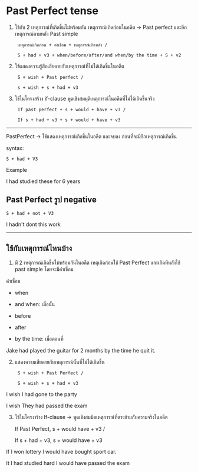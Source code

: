 # Past Perfect tense

1. ใช้กับ 2 เหตุการณ์ที่เกิดขึ้นไม่พร้อมกัน เหตุการณ์เกิดก่อนในอดีต -> Past perfect และอีกเหตุการณ์ตามหลัง Past simple


        เหตุการณ์เกิดก่อน + คำเชื่อม + เหตุการณ์เกิดหลัง /

        S + had + v3 + when/before/after/and when/by the time + S + v2

2. ใช้แสดงความรู้สึกเสียดายกับเหตุการณ์ที่ไม่ได้เกิดขึ้นในอดีต

        S + wish + Past perfect / 

        s + wish + s + had + v3

3. ใช้ในโครงสร้าง if-clause พูดเชิงสมมุติเหตุการณ์ในอดีตที่ไม่ได้เกิดขึ้นจริง

        If past perfect + s + would + have + v3 /

        If s + had + v3 + s + would + have + v3

---

PastPerfect -> ใช้แสดงเหตุการณ์เกิดขึ้นในอดีต และจบลง ก่อนที่จะมีอีกเหตุการณ์เกิดขึ้น

syntax:

    S + had + V3

Example

I had studied these for 6 years

## Past Perfect รูป negative

    S + had + not + V3

I hadn't dont this work

--- 

## ใช้กับเหตุการณ์ไหนบ้าง

1. มี 2 เหตุการณ์เกิดขึ้นไม่พร้อมกันในอดีต เหตุเกิดก่อนใช้ Past Perfect และเกิดทีหลังใช้ past simple โดยจะมีคำเชื่อม

คำเชื่อม

- when

- and when: เมื่อนั้น

- before

- after

- by the time: เมื่อตอนที่


Jake had played the guitar for 2 months by the time he quit it.

2. แสดงความเสียดายกับเหตุการณ์นั้นที่ไม่ได้เกิดขึ้น

        S + wish + Past Perfect /

        S + wish + s + had + v3

I wish I had gone to the party

I wish They had passed the exam

3. ใช้ในโครงาร้าง If-clause -> พูดเชิงสมมิตเหตุการณ์ที่ตรงข้ามกับความจริงในอดีต

    If Past Perfect, s + would have + v3 /

    If s + had + v3, s + would have + v3

If I won lottery I would have bought sport car.

It I had studied hard I would have passed the exam
